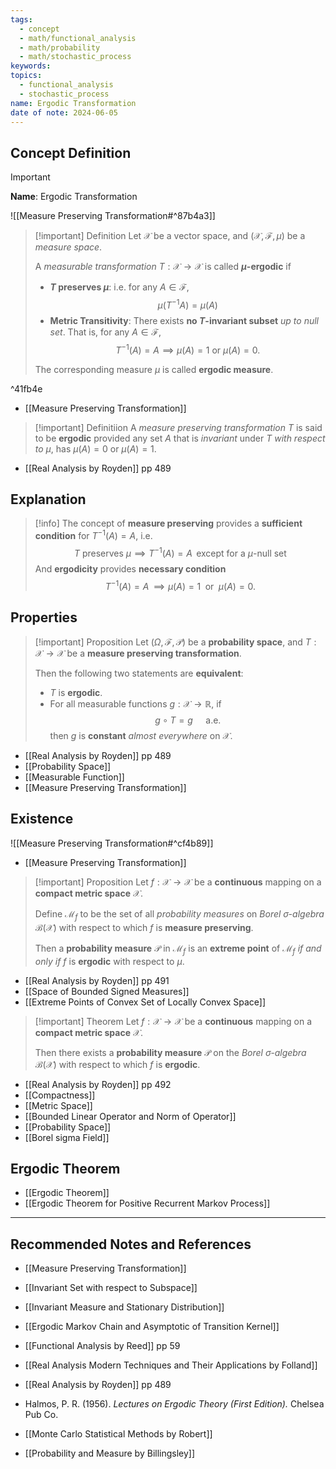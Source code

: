 ```yaml
---
tags:
  - concept
  - math/functional_analysis
  - math/probability
  - math/stochastic_process
keywords: 
topics:
  - functional_analysis
  - stochastic_process
name: Ergodic Transformation
date of note: 2024-06-05
---
```


## Concept Definition

>[!important]
>**Name**: Ergodic Transformation

![[Measure Preserving Transformation#^87b4a3]]


>[!important] Definition
>Let $\mathcal{X}$ be a vector space, and $(\mathcal{X}, \mathscr{F}, \mu)$ be a *measure space*. 
>
>A *measurable transformation*  $T: \mathcal{X} \to \mathcal{X}$ is called **$\mu$-ergodic** if 
>- **$T$ preserves $\mu$**: i.e. for any $A \in \mathscr{F},$ $$\mu\left(T^{-1}A \right) = \mu(A)$$ 
>- **Metric Transitivity**: There exists **no $T$-invariant subset** *up to null set*. That is, for any $A \in \mathscr{F}$, $$T^{-1}(A) = A \implies \mu(A) = 1 \text{ or }\mu(A) = 0.$$
>
>The corresponding measure $\mu$ is called **ergodic measure**.

^41fb4e

- [[Measure Preserving Transformation]]

>[!important] Definitiion
>A *measure preserving transformation* $T$ is said to be **ergodic** provided any set $A$ that is *invariant* under $T$ *with respect to* $\mu$, has $\mu(A) = 0$ or $\mu(A) = 1$.

- [[Real Analysis by Royden]] pp 489


## Explanation

>[!info]
>The concept of **measure preserving** provides a **sufficient condition** for $T^{-1}(A) = A$, i.e.
>$$
>T \text{ preserves }\mu \implies  T^{-1}(A) = A\, \text{ except for a $\mu$-null set}
>$$
>And **ergodicity** provides **necessary condition**
>$$
> T^{-1}(A) = A\, \implies \mu(A) = 1 \;\text{ or }\;\mu(A) = 0.
>$$
>



## Properties

>[!important] Proposition
>Let $(\Omega, \mathscr{F}, \mathcal{P})$ be a **probability space**, and $T: \mathcal{X} \to \mathcal{X}$ be a **measure preserving transformation**.
>
>Then the following two statements are **equivalent**:
>- $T$ is **ergodic**.
>- For all measurable functions $g: \mathcal{X}\to \mathbb{R}$,   if $$g\circ T = g \quad \text{ a.e.}$$ then $g$ is **constant** *almost everywhere* on $\mathcal{X}.$


- [[Real Analysis by Royden]] pp 489
- [[Probability Space]]
- [[Measurable Function]]
- [[Measure Preserving Transformation]]

## Existence 

![[Measure Preserving Transformation#^cf4b89]]

- [[Measure Preserving Transformation]]

>[!important] Proposition
>Let $f: \mathcal{X} \to \mathcal{X}$ be a **continuous**  mapping on a **compact metric space** $\mathcal{X}$.
>
>Define $\mathcal{M}_{f}$ to be the set of all *probability measures* on *Borel $\sigma$-algebra*  $\mathcal{B}(\mathcal{X})$ with respect to which $f$ is **measure preserving**.
>
>Then a **probability measure** $\mathcal{P}$ in $\mathcal{M}_{f}$ is an **extreme point** of $\mathcal{M}_{f}$ *if and only if* $f$ is **ergodic** with respect to $\mu$.

- [[Real Analysis by Royden]] pp 491
- [[Space of Bounded Signed Measures]]
- [[Extreme Points of Convex Set of Locally Convex Space]]


>[!important] Theorem
>Let $f: \mathcal{X} \to \mathcal{X}$ be a **continuous**  mapping on a **compact metric space** $\mathcal{X}$.
>
>Then there exists a **probability measure** $\mathcal{P}$ on the *Borel $\sigma$-algebra* $\mathcal{B}(\mathcal{X})$ with respect to which $f$ is **ergodic**.

- [[Real Analysis by Royden]] pp 492
- [[Compactness]]
- [[Metric Space]]
- [[Bounded Linear Operator and Norm of Operator]]
- [[Probability Space]]
- [[Borel sigma Field]]

## Ergodic Theorem

- [[Ergodic Theorem]]
- [[Ergodic Theorem for Positive Recurrent Markov Process]]






-----------
##  Recommended Notes and References

- [[Measure Preserving Transformation]]



- [[Invariant Set with respect to Subspace]]
- [[Invariant Measure and Stationary Distribution]]

- [[Ergodic Markov Chain and Asymptotic of Transition Kernel]]



- [[Functional Analysis by Reed]] pp 59
- [[Real Analysis Modern Techniques and Their Applications by Folland]]
- [[Real Analysis by Royden]] pp 489
- Halmos, P. R. (1956). *Lectures on Ergodic Theory (First Edition).* Chelsea Pub Co.
- [[Monte Carlo Statistical Methods by Robert]]
- [[Probability and Measure by Billingsley]]

